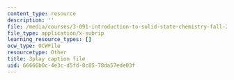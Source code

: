```yaml
---
content_type: resource
description: ''
file: /media/courses/3-091-introduction-to-solid-state-chemistry-fall-2018/66666b0c4e3cd5fd8c8578da57ede03f_YnZu0DL9eHg.srt
file_type: application/x-subrip
learning_resource_types: []
ocw_type: OCWFile
resourcetype: Other
title: 3play caption file
uid: 66666b0c-4e3c-d5fd-8c85-78da57ede03f
---
```

